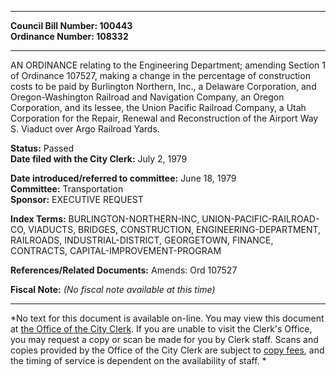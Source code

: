 * * * * *  
  
**Council Bill Number: [](#h0)[](#h2)100443**   
**Ordinance Number: 108332**  
  
* * * * *  
  
AN ORDINANCE relating to the Engineering Department; amending Section 1 of Ordinance 107527, making a change in the percentage of construction costs to be paid by Burlington Northern, Inc., a Delaware Corporation, and Oregon-Washington Railroad and Navigation Company, an Oregon Corporation, and its lessee, the Union Pacific Railroad Company, a Utah Corporation for the Repair, Renewal and Reconstruction of the Airport Way S. Viaduct over Argo Railroad Yards.  
  
**Status:** Passed   
**Date filed with the City Clerk:** July 2, 1979   
  
**Date introduced/referred to committee:** June 18, 1979   
**Committee:** Transportation   
**Sponsor:** EXECUTIVE REQUEST   
  
**Index Terms:** BURLINGTON-NORTHERN-INC, UNION-PACIFIC-RAILROAD-CO, VIADUCTS, BRIDGES, CONSTRUCTION, ENGINEERING-DEPARTMENT, RAILROADS, INDUSTRIAL-DISTRICT, GEORGETOWN, FINANCE, CONTRACTS, CAPITAL-IMPROVEMENT-PROGRAM  
  
**References/Related Documents:** Amends: Ord 107527  
  
**Fiscal Note:** *(No fiscal note available at this time)*  
  
* * * * *  
  
*No text for this document is available on-line. You may view this document at [the Office of the City Clerk](http://www.seattle.gov/leg/clerk/contactUs.htm). If you are unable to visit the Clerk's Office, you may request a copy or scan be made for you by Clerk staff. Scans and copies provided by the Office of the City Clerk are subject to [copy fees](http://clerk.seattle.gov/~public/clerkfees.htm), and the timing of service is dependent on the availability of staff. *  
  
  
